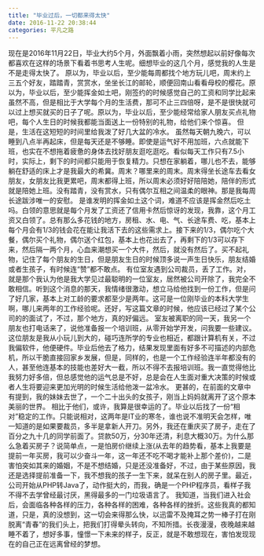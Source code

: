 ```yaml
---
title: "毕业过后，一切都来得太快"
date: 2016-11-22 20:38:44
categories: 平凡之路
---
```

现在是2016年11月22日，毕业大约5个月，外面飘着小雨，突然想起以前好像每次都喜欢在这样的场景下看着书思考人生呢。细想毕业的这几个月，感觉我的人生是不是走得太快了。
原以为，毕业以后，至少能每周都找个地方玩儿吧，周末约上三五个好友，踏踏青，赏赏水，坐坐长江的邮轮，顺便回南山看看母校的樱花。原以为，毕业以后，至少能挥金如土吧，刚签约的时候感觉自己的工资和同学比起来虽然不高，但是相比于大学每个月的生活费，那可不止三四倍呀，是不是很快就可以过上想买就买的日子了呢。原以为，毕业以后，至少能经常给家人朋友买点礼物吧，每个人生日的时候我都能当面送上一份特别的礼物，给他们来个惊喜。
但是，生活在这短短的时间里给我泼了好几大盆的冷水。
虽然每天朝九晚六，可以睡到八点半再起床，但是每天还是不够睡。即使是运气好不用加班，六点就能下班，也实在不想拖着疲惫的身体去找好朋友逛吃逛吃。看似每天工作只有7.5小时，实际上，剩下的时间都只能用于恢复精力。只想在家躺着，哪儿也不去，能够躺在舒适的床上才是我最大的希冀。周末？哪里来的周末。周末得坐长途车去看女朋友，女朋友比我更累吧，周末都得上班，所以周末必须好好陪陪她，陪伴的形式就是陪她上班。没有踏青，没有赏水，只有偶尔互相之间温柔的眼神。那是我每周长途跋涉唯一的安慰。
是谁发明的挥金如土这个词，难道不应该是挥金然后吃土吗。白领的意思就是每个月发了工资还了信用卡然后惊讶的发现，我靠，这个月工资又白领了。总有那么多花钱的地方，房租、水、电、气、长途车费、吃，基本上每个月会有1/3的钱会花在能让我活下去的这些需求上。接下来的1/3，偶尔吃个大餐，偶尔买个礼物，偶尔送个红包，基本上也花出去了，再剩下的1/3可以存下来，然后隔一两个月，心血来潮想买一个大件，然后，就没有然后了。买不起礼物，记住了每个朋友的生日，但是朋友生日的时候顶多说一声生日快乐，朋友结婚或者生孩子，有时候连“赞”都不敢点。
有位室友遇到公司裁员，丢了工作。对，就是那个我认为他是我大学见过最聪明的一位室友，居然被公司开除了，我完全不敢相信。听到这个消息的那天，我情绪很激动，想立马给他找到一份工作，但是问了好几家，基本上对工龄的要求都至少是两年。这可是一位刚毕业的本科大学生啊，哪儿来两年的工作经验呢。还好，写这篇文章的时候，他应该已经过了某个公司的的面试了，不过，那个地方，真的好偏远。
室友被离职的同一天，我另一个朋友也打电话来了，说他准备报一个培训班，从零开始学开发，问我要一些建议。这位朋友是我从小玩儿到大的，碰巧连所学的专业也相近，都跟计算机有关，不过我偏软件，他便硬件。毕业后他去了格力，结果发现里面有好多不可描述的内部危机，所以干脆直接回家乡发展，但是，同样的，也是一个工作经验连半年都没有的人，甚至他连基本的技能也差好大一截，所以不得不去报培训班。我一直觉得他比我努力好多倍，但总感觉他的运气总是不好，总是会在人生面对重大决策的时候或者人生将要迎来更加光明的时候生活给他泼一盆冷水。
更甚的，在前面的文章中有提到，我的妹妹去世了，一个二十出头的女孩子，刚当上妈妈就离开了这个原本美丽的世界。
相比于他们，或许，我算是很幸运的了。毕业以后找了一份“相对”稳定的工作。只能说相对，这两年是IT业的寒冬，谁也说不准明天会怎样，唯一知道的是如果要裁员，多半是拿新人开刀。另外，我还在重庆买了房子，走在了百分之九十几的同学前面了。贷款50万，分30年还清，利息大概30万。为什么那么急着买房子？说简单点，一是怕房价继续上涨(从去年的趋势看，基本上我要是提前一年买房，我可以少奋斗一年，这一年还不吃不喝才能补上那个差价)，二是害怕突如其来的婚姻，不是不想结婚，只是还没准备好，不过，由于某些原因，我还是选择提前准备一下，我不想我的孩子一生下来，就呆在别人的房子里。最近，公司开始从PHP转Java了，动作挺大的，而我，确是一个PHP程序员，看样子我不得不去学曾经最讨厌，黑得最多的一门垃圾语言了。
我知道，当我们进入社会后，会面临各种各样的压力，各种各样的困难，各种各样的挫折。这些我真的都知道，只是，真的没想到，这一切会来得那么快，以迅雷不及掩耳之势一棒子打在刚脱离“青春”的我们头上，把我们打得晕头转向，不知所措。长夜漫漫，夜晚越来越睡不着了，想好多事，憧憬一下未来的样子，反正，就是不敢想现在，害怕发现现在的自己正在远离曾经的梦想。